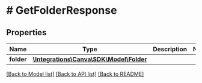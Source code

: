 # # GetFolderResponse

## Properties

Name | Type | Description | Notes
------------ | ------------- | ------------- | -------------
**folder** | [**\Integrations\Canva\SDK\Model\Folder**](Folder.md) |  |

[[Back to Model list]](../../README.md#models) [[Back to API list]](../../README.md#endpoints) [[Back to README]](../../README.md)
